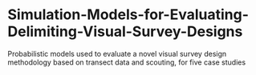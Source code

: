 # Simulation-Models-for-Evaluating-Delimiting-Visual-Survey-Designs
Probabilistic models used to evaluate a novel visual survey design methodology based on transect data and scouting, for five case studies 
